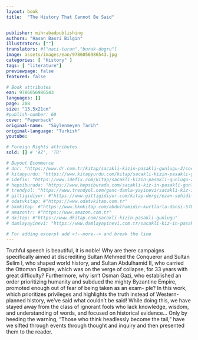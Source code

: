 ```yaml
---
layout: book
title:  "The History That Cannot Be Said"


publisher: mihrabadpublishing
authors: "Hasan Basri Bilgin"
illustrators: [""]
translators: #["naci-turan","burak-dogru"]
image: assets/images/ean/9786056986543.jpg
categories: [ "History" ]
tags: [ "literature"]
previewpage: false
featured: false

# Book attributes
ean: 9786056986543
languages: []
page: 288
size: "13,5x21cm"
#publish-number: 60
cover: "Paperback"
original-name:  "Söylenmeyen Tarih"
original-language: "Turkish"
youtube:

# Foreign Rights attributes
sold: [] # 'AZ', 'TR'

# Buyout Ecommerce
# dnr: "https://www.dr.com.tr/kitap/sacakli-kizin-pasakli-gunlugu-2/cocuk-ve-genclik/genclik-10-yas/roman-oyku/urunno=0001893059001"
# kitapyurdu: "https://www.kitapyurdu.com/kitap/sacakli-kizin-pasakli-gunlugu-2-/560122.html&filter_name=Sa%C3%A7akl%C4%B1+K%C4%B1z%27%C4%B1n+Pasakl%C4%B1+G%C3%BCnl%C3%BC%C4%9F%C3%BC+2"
# idefix: "https://www.idefix.com/kitap/sacakli-kizin-pasakli-gunlugu-2/cocuk-ve-genclik/genclik-10-yas/roman-oyku/urunno=0001893059001"
# hepsiburada: "https://www.hepsiburada.com/sacakli-kiz-in-pasakli-gunlugu-2-damla-yayinevi-p-HBV000012ER86"
# trendyol: "https://www.trendyol.com/genc-damla-yayinevi/sacakli-kiz-in-pasakli-gunlugu-2-p-54825777"
# gittigidiyor: #"https://www.gittigidiyor.com/kitap-dergi/ezan-sehidi-adnan-menderes_pdp_732728793"
# odatvkitap: #"https://www.odatvkitap.com.tr"
# bkmkitap: #"https://www.bkmkitap.com/abdulhamidin-kurtlarla-dansi-578226"
# amazontr: #"https://www.amazon.com.tr"
# dkitap: #"https://www.dkitap.com/sacakli-kizin-pasakli-gunlugu"
# damlayayinevi: "https://www.damlayayinevi.com.tr/sacakli-kiz-in-pasakli-gunlugu-2-bu-iste-bi-terslik-var"

# For adding excerpt add <!--more--> and break the line
---
```

Truthful speech is beautiful, it is noble! Why are
there campaigns specifically aimed at discrediting
Sultan Mehmed the Conqueror and Sultan Selim I,
who shaped world history, and Sultan Abdulhamid
II, who carried the Ottoman Empire, which was
on the verge of collapse, for 33 years with great
difficulty? Furthermore, why isn’t Osman Gazi,
who established an order prioritizing humanity and
subdued the mighty Byzantine Empire, promoted
enough out of fear of being taken as an exam-
ple? In this work, which prioritizes privileges and
highlights the truth instead of Western-planned
history, we’ve said what couldn’t be said! While
doing this, we have stayed away from the class of
ignorant fools who lack knowledge, wisdom, and
understanding of words, and focused on historical
evidence... Only by heeding the warning, “Those
who think headlessly become the tail,” have we
sifted through events through thought and inquiry
and then presented them to the reader.
<!--more--> 

